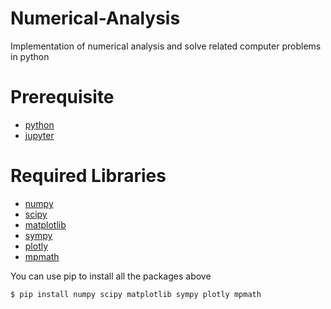 # Numerical-Analysis 
Implementation of numerical analysis and solve related computer problems in python

# Prerequisite

- [python](https://www.python.org/)
- [jupyter](http://jupyter.org/)

# Required Libraries

- [numpy](http://www.numpy.org/)
- [scipy](https://www.scipy.org/)
- [matplotlib](https://matplotlib.org/)
- [sympy](http://www.sympy.org/en/index.html)
- [plotly](https://plot.ly/)
- [mpmath](http://mpmath.org/)

You can use pip to install all the packages above

```
$ pip install numpy scipy matplotlib sympy plotly mpmath
```